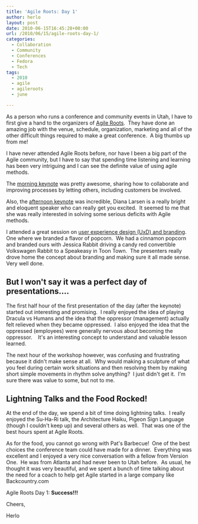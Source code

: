 ```yaml
---
title: 'Agile Roots: Day 1'
author: herlo
layout: post
date: 2010-06-15T16:45:28+00:00
url: /2010/06/15/agile-roots-day-1/
categories:
  - Collaboration
  - Community
  - Conferences
  - Fedora
  - Tech
tags:
  - 2010
  - agile
  - agileroots
  - june

---
```

As a person who runs a conference and community events in Utah, I have to first give a hand to the organizers of [Agile Roots][1].  They have done an amazing job with the venue, schedule, organization, marketing and all of the other difficult things required to make a great conference.  A big thumbs up from me!

I have never attended Agile Roots before, nor have I been a big part of the Agile community, but I have to say that spending time listening and learning has been very intriguing and I can see the definite value of using agile methods.

The [morning keynote][2] was pretty awesome, sharing how to collaborate and improving processes by letting others, including customers be involved.

Also, the [afternoon keynote][3] was incredible, Diana Larsen is a really bright and eloquent speaker who can really get you excited.  It seemed to me that she was really interested in solving some serious deficits with Agile methods.

I attended a great session on [user experience design (UxD) and branding][4].  One where we branded a flavor of popcorn.  We had a cinnamon popcorn and branded ours with Jessica Rabbit driving a candy red convertible Volkswagen Rabbit to a Speakeasy in Toon Town.  The presenters really drove home the concept about branding and making sure it all made sense.  Very well done.

## But I won't say it was a perfect day of presentations&#8230;.

The first half hour of the first presentation of the day (after the keynote) started out interesting and promising.  I really enjoyed the idea of playing Dracula vs Humans and the idea that the oppressor (management) actually felt relieved when they became oppressed.  I also enjoyed the idea that the oppressed (employees) were generally nervous about becoming the oppressor.    It's an interesting concept to understand and valuable lesson learned.

The next hour of the workshop however, was confusing and frustrating because it didn't make sense at all.  Why would making a sculpture of what you feel during certain work situations and then resolving them by making short simple movements in rhythm solve anything?  I just didn't get it.  I'm sure there was value to some, but not to me.

## Lightning Talks and the Food Rocked!

At the end of the day, we spend a bit of time doing lightning talks.  I really enjoyed the Su-Ha-Ri talk, the Architecture Haiku, Pigeon Sign Language (though I couldn't keep up) and several others as well.  That was one of the best hours spent at Agile Roots.

As for the food, you cannot go wrong with Pat's Barbecue!  One of the best choices the conference team could have made for a dinner.  Everything was excellent and I enjoyed a very nice conversation with a fellow from Version One.  He was from Atlanta and had never been to Utah before.  As usual, he thought it was very beautiful, and we spent a bunch of time talking about the need for a coach to help get Agile started in a large company like Backcountry.com

Agile Roots Day 1: **Success!!!**

Cheers,

Herlo

 [1]: http://agileroots.com
 [2]: http://www.agileroots.com/program/sessions/#stupidprocess
 [3]: http://www.agileroots.com/program/sessions/#threedysfunctions
 [4]: http://www.agileroots.com/program/sessions/#brandingjunk